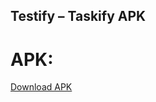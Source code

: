 ## Testify – Taskify APK

# APK: 

[Download APK](https://github.com/lakshayXD/taskify/releases/download/v1.0.0/app-release.apk)
